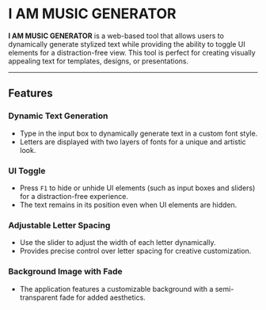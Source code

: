 # I AM MUSIC GENERATOR

**I AM MUSIC GENERATOR** is a web-based tool that allows users to dynamically generate stylized text while providing the ability to toggle UI elements for a distraction-free view. This tool is perfect for creating visually appealing text for templates, designs, or presentations.

---

## Features

### Dynamic Text Generation
- Type in the input box to dynamically generate text in a custom font style.
- Letters are displayed with two layers of fonts for a unique and artistic look.

### UI Toggle
- Press `F1` to hide or unhide UI elements (such as input boxes and sliders) for a distraction-free experience.
- The text remains in its position even when UI elements are hidden.

### Adjustable Letter Spacing
- Use the slider to adjust the width of each letter dynamically.
- Provides precise control over letter spacing for creative customization.

### Background Image with Fade
- The application features a customizable background with a semi-transparent fade for added aesthetics.

